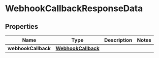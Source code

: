 

# WebhookCallbackResponseData


## Properties

| Name | Type | Description | Notes |
|------------ | ------------- | ------------- | -------------|
|**webhookCallback** | [**WebhookCallback**](WebhookCallback.md) |  |  |



